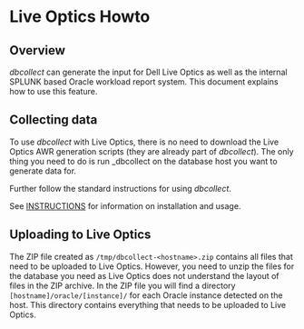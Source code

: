 # Live Optics Howto

## Overview

_dbcollect_ can generate the input for Dell Live Optics as well as the internal SPLUNK based Oracle workload report system. This document explains how to use this feature.

## Collecting data

To use _dbcollect_ with Live Optics, there is no need to download the Live Optics AWR generation scripts (they are already part of _dbcollect_). The only thing you need to do is run _dbcollect on the database host you want to generate data for.

Further follow the standard instructions for using _dbcollect_.

See [INSTRUCTIONS](https://github.com/outrunnl/dbcollect/blob/master/INSTRUCTIONS.md) for information on installation and usage.

## Uploading to Live Optics

The ZIP file created as ```/tmp/dbcollect-<hostname>.zip``` contains all files that need to be uploaded to Live Optics. However, you need to unzip the files for the database you need as Live Optics does not understand the layout of files in the ZIP archive. In the ZIP file you will find a directory ```[hostname]/oracle/[instance]/``` for each Oracle instance detected on the host. This directory contains everything that needs to be uploaded to Live Optics.
